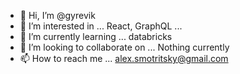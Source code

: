 - 👋 Hi, I’m @gyrevik
- 👀 I’m interested in ... React, GraphQL ...
- 🌱 I’m currently learning ... databricks
- 💞️ I’m looking to collaborate on ... Nothing currently
- 📫 How to reach me ... alex.smotritsky@gmail.com

<!---
gyrevik/gyrevik is a ✨ special ✨ repository because its `README.md` (this file) appears on your GitHub profile.
You can click the Preview link to take a look at your changes.
--->
